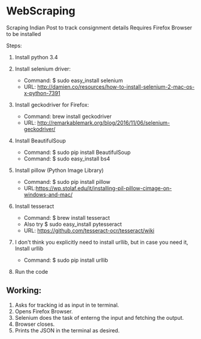 # WebScraping
Scraping Indian Post to track consignment details
Requires Firefox Browser to be installed

Steps:
1. Install python 3.4

2. Install selenium driver:
	 - Command: $ sudo easy_install selenium
	 - URL: http://damien.co/resources/how-to-install-selenium-2-mac-os-x-python-7391

3. Install geckodriver for Firefox:
	 - Command: brew install geckodriver
	 - URL: http://remarkablemark.org/blog/2016/11/06/selenium-geckodriver/

3. Install BeautifulSoup
	 - Command: $ sudo pip install BeautifulSoup
	 - Command: $ sudo easy_install bs4

4. Install pillow (Python Image Library)
	 - Command: $ sudo pip install pillow
	 - URL:https://wp.stolaf.edu/it/installing-pil-pillow-cimage-on-windows-and-mac/

5. Install tesseract
	 - Command: $ brew install tesseract
	 - Also try $ sudo easy_install pytesseract
	 - URL: https://github.com/tesseract-ocr/tesseract/wiki

6. I don't think you explicitly need to install urllib, but in case you need it,
   Install urllib
	- Command: $ sudo pip install urllib

7. Run the code


Working:
------------------
1. Asks for tracking id as input in te terminal.
2. Opens Firefox Browser.
3. Selenium does the task of enterng the input and fetching the output.
4. Browser closes.
5. Prints the JSON in the terminal as desired.
